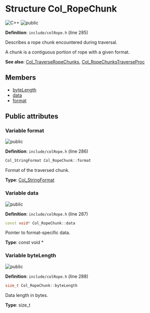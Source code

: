 <a id="struct_col___rope_chunk"></a>
# Structure Col\_RopeChunk

![][C++]
![][public]

**Definition**: `include/colRope.h` (line 285)

Describes a rope chunk encountered during traversal.

A chunk is a contiguous portion of rope with a given format.








**See also**: [Col\_TraverseRopeChunks](col_rope_8h.md#group__rope__words_1ga1a0bffff5bb042717914fadb3e8501bb), [Col\_RopeChunksTraverseProc](col_rope_8h.md#group__rope__words_1ga8a4ef8b6e6f6aa8d863dad85c2f1b2bd)

## Members

* [byteLength](struct_col___rope_chunk.md#struct_col___rope_chunk_1a91a659379d76867d98cdd975a50ce333)
* [data](struct_col___rope_chunk.md#struct_col___rope_chunk_1a625062993f256bd911a0341dbb4c495f)
* [format](struct_col___rope_chunk.md#struct_col___rope_chunk_1ac5170cd8ca17351bbe1b3e5c70317084)

## Public attributes

<a id="struct_col___rope_chunk_1ac5170cd8ca17351bbe1b3e5c70317084"></a>
### Variable format

![][public]

**Definition**: `include/colRope.h` (line 286)

```cpp
Col_StringFormat Col_RopeChunk::format
```

Format of the traversed chunk.





**Type**: [Col\_StringFormat](colibri_8h.md#group__strings_1ga125054104f6260ea3902e6e46ebfdfa0)

<a id="struct_col___rope_chunk_1a625062993f256bd911a0341dbb4c495f"></a>
### Variable data

![][public]

**Definition**: `include/colRope.h` (line 287)

```cpp
const void* Col_RopeChunk::data
```

Pointer to format-specific data.





**Type**: const void *

<a id="struct_col___rope_chunk_1a91a659379d76867d98cdd975a50ce333"></a>
### Variable byteLength

![][public]

**Definition**: `include/colRope.h` (line 288)

```cpp
size_t Col_RopeChunk::byteLength
```

Data length in bytes.





**Type**: size_t

[public]: https://img.shields.io/badge/-public-brightgreen (public)
[C++]: https://img.shields.io/badge/language-C%2B%2B-blue (C++)